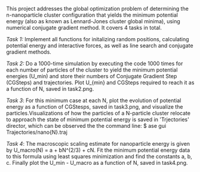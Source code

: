 This project addresses the global optimization problem of determining the n-nanoparticle cluster configuration that yields the minimum potential energy (also as known as Lennard-Jones cluster global minima), using numerical conjugate gradient method. It covers 4 tasks in total.

*Task 1:* Implement all functions for initalizing random positions, calculating potential energy and interactive forces, as well as line search and conjugate gradient methods. 

*Task 2:* Do a 1000-time simulation by executing the code 1000 times for each number of particles of the cluster to yield the minimum potential energies (U_min) and store their numbers of Conjugate Gradient Step (CGSteps) and trajectories. Plot U_{min} and CGSteps required to reach it as a function of N, saved in task2.png.

*Task 3*: For this minimum case at each N, plot the evolution of potential energy as a function of CGStesps, saved in task3.png, and visualize the particles.Visualizations of how the particles of a N-particle cluster relocate to approach the state of minimum potential energy is saved in 'Trjectories' director, which can be observed the the command line: $ ase gui Trajectories/nano{N}.traj

*Task 4*: The macroscopic scaling estimate for nanoparticle energy is given by U_macro(N) = a + bN^(2/3) + cN. Fit the minimum potential energy data to this formula using least squares minimization and find the constants a, b, c. Finally plot the U_min - U_macro as a function of N, saved in task4.png.